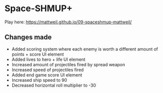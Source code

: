 # Space-SHMUP+
Play here: https://mattweil.github.io/09-spaceshmup-mattweil/
## Changes made

  - Added scoring system where each enemy is worth a different amount of points + score UI element
  - Added lives to hero + life UI element
  - Increased amount of projectiles fired by spread weapon
  - Increased speed of projectiles fired
  - Added end game score UI element
  - Increased ship speed to 90
  - Decreased horizontal roll multiplier to -30
  
